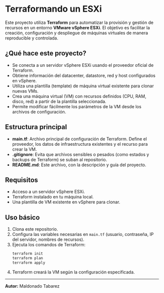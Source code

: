 # Terraformando un ESXi

Este proyecto utiliza **Terraform** para automatizar la provisión y gestión de recursos en un entorno **VMware vSphere ESXi**. El objetivo es facilitar la creación, configuración y despliegue de máquinas virtuales de manera reproducible y controlada.

## ¿Qué hace este proyecto?

- Se conecta a un servidor vSphere ESXi usando el proveedor oficial de Terraform.
- Obtiene información del datacenter, datastore, red y host configurados en vSphere.
- Utiliza una plantilla (template) de máquina virtual existente para clonar nuevas VMs.
- Crea una máquina virtual (VM) con recursos definidos (CPU, RAM, disco, red) a partir de la plantilla seleccionada.
- Permite modificar fácilmente los parámetros de la VM desde los archivos de configuración.

## Estructura principal

- **main.tf**: Archivo principal de configuración de Terraform. Define el proveedor, los datos de infraestructura existentes y el recurso para crear la VM.
- **.gitignore**: Evita que archivos sensibles o pesados (como estados y backups de Terraform) se suban al repositorio.
- **README.md**: Este archivo, con la descripción y guía del proyecto.

## Requisitos

- Acceso a un servidor vSphere ESXi.
- Terraform instalado en tu máquina local.
- Una plantilla de VM existente en vSphere para clonar.

## Uso básico

1. Clona este repositorio.
2. Configura las variables necesarias en `main.tf` (usuario, contraseña, IP del servidor, nombres de recursos).
3. Ejecuta los comandos de Terraform:
   ```bash
   terraform init
   terraform plan
   terraform apply
   ```
4. Terraform creará la VM según la configuración especificada.

---

**Autor:** Maldonado Tabarez